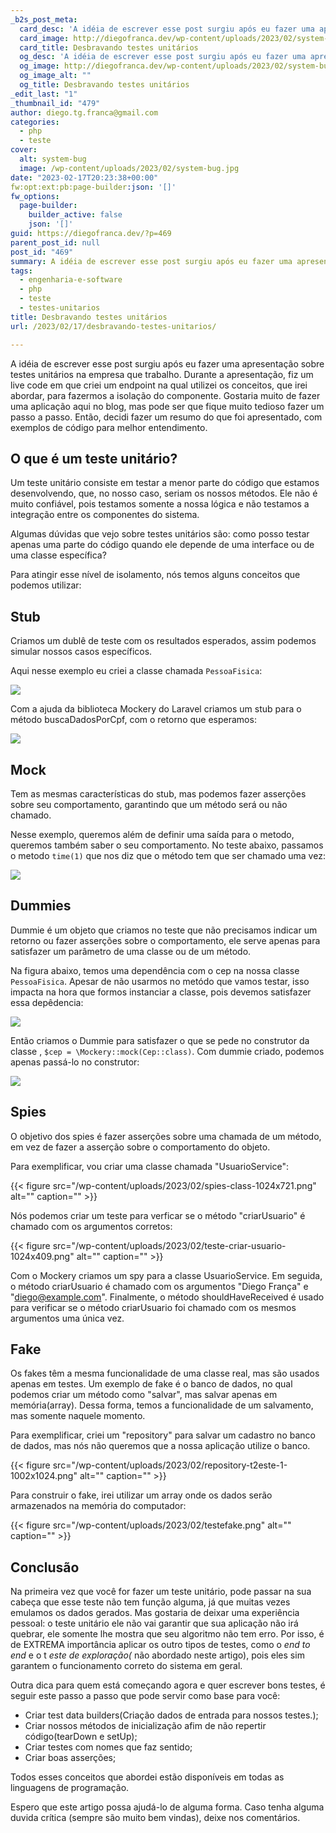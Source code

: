 ```yaml
---
_b2s_post_meta:
  card_desc: 'A idéia de escrever esse post surgiu após eu fazer uma apresentação sobre testes unitários na empresa que trabalho. Durante a apresentação,  fiz um live '
  card_image: http://diegofranca.dev/wp-content/uploads/2023/02/system-bug.jpg
  card_title: Desbravando testes unitários
  og_desc: 'A idéia de escrever esse post surgiu após eu fazer uma apresentação sobre testes unitários na empresa que trabalho. Durante a apresentação,  fiz um live '
  og_image: http://diegofranca.dev/wp-content/uploads/2023/02/system-bug.jpg
  og_image_alt: ""
  og_title: Desbravando testes unitários
_edit_last: "1"
_thumbnail_id: "479"
author: diego.tg.franca@gmail.com
categories:
  - php
  - teste
cover:
  alt: system-bug
  image: /wp-content/uploads/2023/02/system-bug.jpg
date: "2023-02-17T20:23:38+00:00"
fw:opt:ext:pb:page-builder:json: '[]'
fw_options:
  page-builder:
    builder_active: false
    json: '[]'
guid: https://diegofranca.dev/?p=469
parent_post_id: null
post_id: "469"
summary: A idéia de escrever esse post surgiu após eu fazer uma apresentação sobre testes unitários na empresa que trabalho. Durante a apresentação, fiz um live code em que criei um endpoint na qual utilizei os conceitos, que irei abordar, para fazermos a isolação do componente. Gostaria muito de fazer uma aplicação aqui no blog, mas pode ser que fique muito tedioso fazer um passo a passo. Então, decidi fazer um resumo do que foi apresentado, com exemplos de código para melhor entendimento.
tags:
  - engenharia-e-software
  - php
  - teste
  - testes-unitarios
title: Desbravando testes unitários
url: /2023/02/17/desbravando-testes-unitarios/

---
```

A idéia de escrever esse post surgiu após eu fazer uma apresentação sobre testes unitários na empresa que trabalho. Durante a apresentação, fiz um live code em que criei um endpoint na qual utilizei os conceitos, que irei abordar, para fazermos a isolação do componente. Gostaria muito de fazer uma aplicação aqui no blog, mas pode ser que fique muito tedioso fazer um passo a passo. Então, decidi fazer um resumo do que foi apresentado, com exemplos de código para melhor entendimento.

## **O que é um teste unitário?**

Um teste unitário consiste em testar a menor parte do código que estamos desenvolvendo, que, no nosso caso, seriam os nossos métodos. Ele não é muito confiável, pois testamos somente a nossa lógica e não testamos a integração entre os componentes do sistema.

Algumas dúvidas que vejo sobre testes unitários são: como posso testar apenas uma parte do código quando ele depende de uma interface ou de uma classe específica?

Para atingir esse nível de isolamento, nós temos alguns conceitos que podemos utilizar:

## Stub

Criamos um dublê de teste com os resultados esperados, assim podemos simular nossos casos específicos.

Aqui nesse exemplo eu criei a classe chamada `PessoaFisica`:

![](https://lh5.googleusercontent.com/uhCC9Orx_rM21Uy7S6Nz6wdukUC2NwWehoptD3NvLr453FcyGZmHx7TGnyEu219czoZWXZTZVZRCMzmvt53xw1xsGAiZyU_W28sctmXEo7QTUqPQRauEkvLMRHeQ0YA6Gk0MnOgsHjzbqF04zX6fKaHMJw=nw)

Com a ajuda da biblioteca Mockery do Laravel criamos um stub para o método buscaDadosPorCpf, com o retorno que esperamos:

![](https://lh5.googleusercontent.com/LBna4KPerA-DV99AwplJobx-IZCOrS0o1RG7OPCrLEbZdRTaIg7upZJ7AlU7x1xX0N92RHRMlk0OX2bI_QE3aGEyJKU0ZcYNjPVqcQsKuG_W0I--0NAtX_C5phS09gdRxfL85OPOqq6Alw3l01BCFhJC-A=nw)

## Mock

Tem as mesmas características do stub, mas podemos fazer asserções sobre seu comportamento, garantindo que um método será ou não chamado.

Nesse exemplo, queremos além de definir uma saída para o metodo, queremos também saber o seu comportamento. No teste abaixo, passamos o metodo `time(1)` que nos diz que o método tem que ser chamado uma vez:

![](https://lh6.googleusercontent.com/CVG--I8zJDNsxMG1CoOH2QccmNEw89QB5tG2TiXD7mxcGxer_x1mKued6kHYOcq-lxvIaAKVNLnU-ulIF_-4YlaHTIVr0ujGTseOEq6F-QPLAuk5p-z8rVxjXj1XyJNlHkZ468FYeJgnMIkFRwcCLq6ELg=nw)

## Dummies

Dummie é um objeto que criamos no teste que não precisamos indicar um retorno ou fazer asserções sobre o comportamento, ele serve apenas para satisfazer um parâmetro de uma classe ou de um método.

Na figura abaixo, temos uma dependência com o cep na nossa classe `PessoaFisica`. Apesar de não usarmos no metódo que vamos testar, isso impacta na hora que formos instanciar a classe, pois devemos satisfazer essa depêdencia:

![](https://lh4.googleusercontent.com/bxMrL8wjbvlUTZK59ghLst2bcc5Mp50Js10rY_TY81ucdhfNPWCTW6VUeMIEOGikk_DqOytEV2Ney9gAgOYX3i7_byOW3yWXGSy2sA-9RMOIOGRCqTtqTz7LGk4_WGP6aGGl8_BtcmWvHh8NVE0UNyQ2JA=nw)

Então criamos o Dummie para satisfazer o que se pede no construtor da classe , `$cep = \Mockery::mock(Cep::class)`. Com dummie criado, podemos apenas passá-lo no construtor:

![](https://lh4.googleusercontent.com/vurAp1eAv6yf4O6lofqAA_Ssx7Eaa7RMgldWGsgaIkTyEOL8ZsnvX6JBra9024fZNiYjqcuzlN0TVQMkLtmaTyekBV4wJVairYkf2kI1mQi0o5Qjwf4C64s5YK6k-S0w-8yRVwYhgMW6uF8t0FBCyADk_A=nw)

## Spies

O objetivo dos spies é fazer asserções sobre uma chamada de um método, em vez de fazer a asserção sobre o comportamento do objeto.

Para exemplificar, vou criar uma classe chamada "UsuarioService":

{{< figure src="/wp-content/uploads/2023/02/spies-class-1024x721.png" alt="" caption="" >}}

Nós podemos criar um teste para verficar se o método "criarUsuario" é chamado com os argumentos corretos:

{{< figure src="/wp-content/uploads/2023/02/teste-criar-usuario-1024x409.png" alt="" caption="" >}}

Com o Mockery criamos um spy para a classe UsuarioService. Em seguida, o método criarUsuario é chamado com os argumentos "Diego França" e "diego@example.com". Finalmente, o método shouldHaveReceived é usado para verificar se o método criarUsuario foi chamado com os mesmos argumentos uma única vez.

## Fake

Os fakes têm a mesma funcionalidade de uma classe real, mas são usados apenas em testes. Um exemplo de fake é o banco de dados, no qual podemos criar um método como "salvar", mas salvar apenas em memória(array). Dessa forma, temos a funcionalidade de um salvamento, mas somente naquele momento.

Para exemplificar, criei um "repository" para salvar um cadastro no banco de dados, mas nós não queremos que a nossa aplicação utilize o banco.

{{< figure src="/wp-content/uploads/2023/02/repository-t2este-1-1002x1024.png" alt="" caption="" >}}

Para construir o fake, irei utilizar um array onde os dados serão armazenados na memória do computador:

{{< figure src="/wp-content/uploads/2023/02/testefake.png" alt="" caption="" >}}

## Conclusão

Na primeira vez que você for fazer um teste unitário, pode passar na sua cabeça que esse teste não tem função alguma, já que muitas vezes emulamos os dados gerados. Mas gostaria de deixar uma experiência pessoal: o teste unitário ele não vai garantir que sua aplicação não irá quebrar, ele somente lhe mostra que seu algoritmo não tem erro. Por isso, é de EXTREMA importância aplicar os outro tipos de testes, como o _end to end_ e o t _este de exploração(_ não abordado neste artigo), pois eles sim garantem o funcionamento correto do sistema em geral.

Outra dica para quem está começando agora e quer escrever bons testes, é seguir este passo a passo que pode servir como base para você:

- Criar test data builders(Criação dados de entrada para nossos testes.);
- Criar nossos métodos de inicialização afim de não repertir código(tearDown e setUp);
- Criar testes com nomes que faz sentido;
- Criar boas asserções;

Todos esses conceitos que abordei estão disponíveis em todas as linguagens de programação.

Espero que este artigo possa ajudá-lo de alguma forma. Caso tenha alguma duvida crítica (sempre são muito bem vindas), deixe nos comentários.
